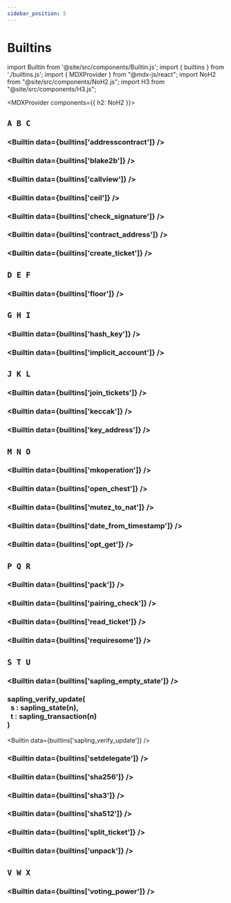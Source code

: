 ```yaml
---
sidebar_position: 5
---
```


# Builtins

import Builtin from '@site/src/components/Builtin.js';
import { builtins } from './builtins.js';
import { MDXProvider } from "@mdx-js/react";
import NoH2 from "@site/src/components/NoH2.js";
import H3 from "@site/src/components/H3.js";

<MDXProvider components={{ h2: NoH2 }}>

## `A B C`

<H3 page="builtins" value="address_to_contract(a : address)" />

<Builtin data={builtins['addresscontract']} />

<H3 page="builtins" value="blake2b(b : bytes)" />

<Builtin data={builtins['blake2b']} />

<H3 page="builtins" value="callview<T>(a : address, id : string, arg : X)"/>

<Builtin data={builtins['callview']} />

<H3 page="builtins" value="ceil(r : rational)" />

<Builtin data={builtins['ceil']} />

<H3 page="builtins" value="check_signature(k : key, s : signature, b : bytes)" />

<Builtin data={builtins['check_signature']} />

<H3 page="builtins" value="contract_address(c : contract<T>)" />

<Builtin data={builtins['contract_address']} />

<H3 page="builtins" value="create_ticket(s : T, n : nat)" />

<Builtin data={builtins['create_ticket']} />

## `D E F`

<H3 page="builtins" value="floor(r : rational)" />

<Builtin data={builtins['floor']} />

## `G H I`

<H3 page="builtins" value="hash_key(k : key)" />

<Builtin data={builtins['hash_key']} />

<H3 page="builtins" value="implicit_account(pkh : key_hash)" />

<Builtin data={builtins['implicit_account']} />

## `J K L`

<H3 page="builtins" value="join_tickets(t1 : ticket<T>, t2 : ticket<T>)" />

<Builtin data={builtins['join_tickets']} />

<H3 page="builtins" value="keccak(b : bytes)" />

<Builtin data={builtins['keccak']} />

<H3 page="builtins" value="key_address(k : key)" />

<Builtin data={builtins['key_address']} />

## `M N O`

<H3 page="builtins" value="mkoperation(a : tez, c : contract<T>, arg : T)" />

<Builtin data={builtins['mkoperation']} />

<H3 page="builtins" value="open_chest(k : chest_key, c : chest, t : nat)" />

<Builtin data={builtins['open_chest']} />

<H3 page="builtins" value="mutez_to_nat(v : tez)" />

<Builtin data={builtins['mutez_to_nat']} />

<H3 page="builtins" value="date_from_timestamp(i : int)" />

<Builtin data={builtins['date_from_timestamp']} />

<H3 page="builtins" value="opt_get(o : option<T>)" />

<Builtin data={builtins['opt_get']} />

## `P Q R`

<H3 page="builtins" value={builtins['pack'].sig} />

<Builtin data={builtins['pack']} />

<H3 page="builtins" value="pairing_check(l : list<bls12_381_g1 * bls12_381_g2>)" />

<Builtin data={builtins['pairing_check']} />

<H3 page="builtins" value="read_ticket(t : ticket<T>)" />

<Builtin data={builtins['read_ticket']} />

<H3 page="builtins" value="require_some(o : option<T>, s : S)" />

<Builtin data={builtins['requiresome']} />

## `S T U`

<H3 page="builtins" value="sapling_empty_state(k : key_hash)" />

<Builtin data={builtins['sapling_empty_state']} />

<H3 page="builtins" value="sapling_verify_update">
    sapling_verify_update(<br/>&nbsp;&nbsp;s : sapling_state(n),<br/>&nbsp;&nbsp;t : sapling_transaction(n)<br/>)
</H3>

<Builtin data={builtins['sapling_verify_update']} />

<H3 page="builtins" value="set_delegate(opkh : option<key_hash>)" />

<Builtin data={builtins['setdelegate']} />

<H3 page="builtins" value="sha256(b : bytes)" />

<Builtin data={builtins['sha256']} />

<H3 page="builtins" value="sha3(b : bytes)" />

<Builtin data={builtins['sha3']} />

<H3 page="builtins" value="sha512(b : bytes)" />

<Builtin data={builtins['sha512']} />

<H3 page="builtins" value="split_ticket(t : ticket<T>, n1 : nat, n2 : nat)" />

<Builtin data={builtins['split_ticket']} />

<H3 page="builtins" value="unpack<T>(b : bytes)" />

<Builtin data={builtins['unpack']} />

## `V W X`

<H3 page="builtins" value="voting_power(k : key_hash)" />

<Builtin data={builtins['voting_power']} />














</MDXProvider>